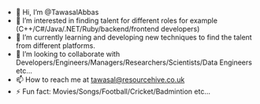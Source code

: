 - 👋 Hi, I’m @TawasalAbbas
- 👀 I’m interested in finding talent for different roles for example (C++/C#/Java/.NET/Ruby/backend/frontend developers)
- 🌱 I’m currently learning and developing new techniques to find the talent from different platforms.
- 💞️ I’m looking to collaborate with Developers/Engineers/Managers/Researchers/Scientists/Data Engineers etc...
- 📫 How to reach me at tawasal@resourcehive.co.uk
- ⚡ Fun fact: Movies/Songs/Football/Cricket/Badmintion etc...

<!---
TawasalAbbas/TawasalAbbas is a ✨ special ✨ repository because its `README.md` (this file) appears on your GitHub profile.
You can click the Preview link to take a look at your changes.
--->
